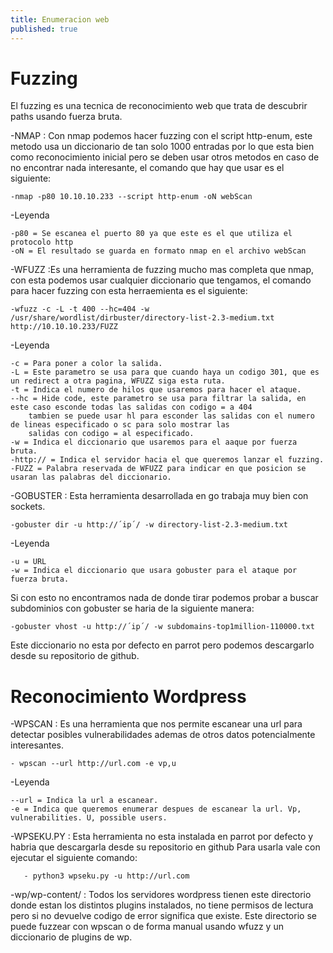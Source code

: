 ```yaml
---
title: Enumeracion web
published: true
---
```


# [](#header-1) Fuzzing

El fuzzing es una tecnica de reconocimiento web que trata de descubrir paths usando fuerza bruta.

-NMAP : Con nmap podemos hacer fuzzing con el script http-enum, este metodo usa un diccionario de tan solo 1000 entradas por 
	lo que esta bien como reconocimiento inicial pero se deben usar otros metodos en caso de no encontrar nada interesante,
	el comando que hay que usar es el siguiente:
	
	-nmap -p80 10.10.10.233 --script http-enum -oN webScan

-Leyenda

	-p80 = Se escanea el puerto 80 ya que este es el que utiliza el protocolo http
	-oN = El resultado se guarda en formato nmap en el archivo webScan

-WFUZZ :Es una herramienta de fuzzing mucho mas completa que nmap, con esta podemos usar cualquier diccionario que tengamos, el
	comando para hacer fuzzing con esta herraemienta es el siguiente:
	
	-wfuzz -c -L -t 400 --hc=404 -w /usr/share/wordlist/dirbuster/directory-list-2.3-medium.txt http://10.10.10.233/FUZZ

-Leyenda

	-c = Para poner a color la salida.
	-L = Este parametro se usa para que cuando haya un codigo 301, que es un redirect a otra pagina, WFUZZ siga esta ruta.
	-t = Indica el numero de hilos que usaremos para hacer el ataque.
	--hc = Hide code, este parametro se usa para filtrar la salida, en este caso esconde todas las salidas con codigo = a 404
		tambien se puede usar hl para esconder las salidas con el numero de lineas especificado o sc para solo mostrar las 
		salidas con codigo = al especificado. 
	-w = Indica el diccionario que usaremos para el aaque por fuerza bruta.
	-http:// = Indica el servidor hacia el que queremos lanzar el fuzzing.
	-FUZZ = Palabra reservada de WFUZZ para indicar en que posicion se usaran las palabras del diccionario.

-GOBUSTER : Esta herramienta desarrollada en go trabaja muy bien con sockets.

  	-gobuster dir -u http://´ip´/ -w directory-list-2.3-medium.txt 
  
-Leyenda
  
   	-u = URL 
   	-w = Indica el diccionario que usara gobuster para el ataque por fuerza bruta.
   
Si con esto no encontramos nada de donde tirar podemos probar a buscar subdominios con gobuster se haria de la siguiente manera:

  	-gobuster vhost -u http://´ip´/ -w subdomains-top1million-110000.txt
 
Este diccionario no esta por defecto en parrot pero podemos descargarlo desde su repositorio de github.

# [](#header-1) Reconocimiento Wordpress

-WPSCAN : Es una herramienta que nos permite escanear una url para detectar posibles vulnerabilidades ademas de otros datos 
	  potencialmente interesantes.
	
	- wpscan --url http://url.com -e vp,u

-Leyenda

	--url = Indica la url a escanear.
	-e = Indica que queremos enumerar despues de escanear la url. Vp, vulnerabilities. U, possible users.

-WPSEKU.PY : Esta herramienta no esta instalada en parrot por defecto y habria que descargarla desde su repositorio en github
	     Para usarla vale con ejecutar el siguiente comando:

	   - python3 wpseku.py -u http://url.com 

-wp/wp-content/ : Todos los servidores wordpress tienen este directorio donde estan los distintos plugins instalados, 
		  no tiene permisos de lectura pero si no devuelve codigo de error significa que existe. Este directorio se puede 
		  fuzzear con wpscan o de forma manual usando wfuzz y un diccionario de plugins de wp.








